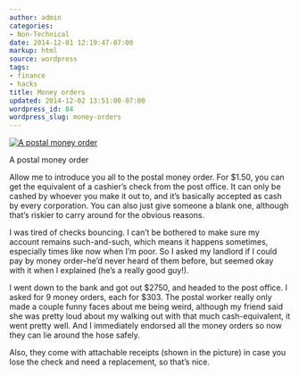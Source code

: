 ```yaml
---
author: admin
categories:
- Non-Technical
date: 2014-12-01 12:19:47-07:00
markup: html
source: wordpress
tags:
- finance
- hacks
title: Money orders
updated: 2014-12-02 13:51:00-07:00
wordpress_id: 84
wordpress_slug: money-orders
---
```

[![A postal money order](https://blog.za3k.com/wp-content/uploads/2014/12/Figure6-300x237.jpg)](https://blog.za3k.com/wp-content/uploads/2014/12/Figure6.jpg)

A postal money order

Allow me to introduce you all to the postal money order. For $1.50, you can get the equivalent of a cashier’s check from the post office. It can only be cashed by whoever you make it out to, and it’s basically accepted as cash by every corporation. You can also just give someone a blank one, although that’s riskier to carry around for the obvious reasons.

I was tired of checks bouncing. I can’t be bothered to make sure my account remains such-and-such, which means it happens sometimes, especially times like now when I’m poor. So I asked my landlord if I could pay by money order–he’d never heard of them before, but seemed okay with it when I explained (he’s a really good guy!).

I went down to the bank and got out $2750, and headed to the post office. I asked for 9 money orders, each for $303. The postal worker really only made a couple funny faces about me being weird, although my friend said she was pretty loud about my walking out with that much cash-equivalent, it went pretty well. And I immediately endorsed all the money orders so now they can lie around the hose safely.

Also, they come with attachable receipts (shown in the picture) in case you lose the check and need a replacement, so that’s nice.
